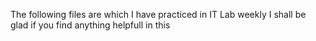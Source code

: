 The following files are which I have practiced in IT Lab weekly
I shall be glad if you find anything helpfull in this
